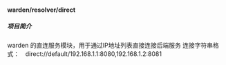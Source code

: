#### warden/resolver/direct

##### 项目简介

warden 的直连服务模块，用于通过IP地址列表直接连接后端服务
连接字符串格式：　direct://default/192.168.1.1:8080,192.168.1.2:8081
